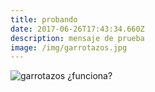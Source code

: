 ```yaml
---
title: probando
date: 2017-06-26T17:43:34.660Z
description: mensaje de prueba
image: /img/garrotazos.jpg
---
```


![garrotazos](/img/garrotazos.jpg) ¿funciona?